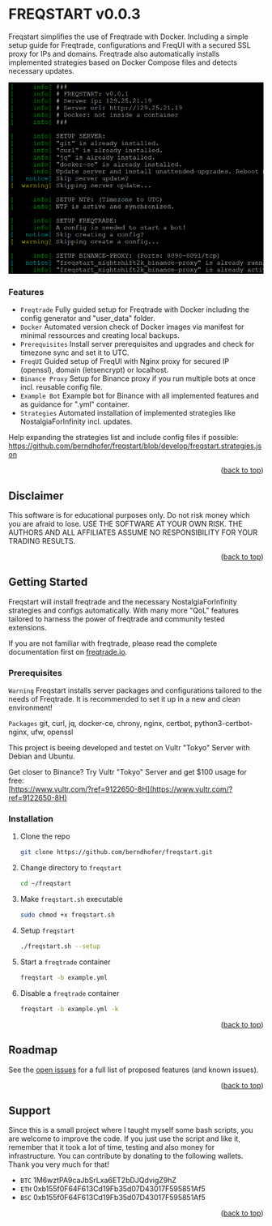 <div id="top"></div>

<!-- FREQSTART -->
# FREQSTART v0.0.3

Freqstart simplifies the use of Freqtrade with Docker. Including a simple setup guide for Freqtrade,
configurations and FreqUI with a secured SSL proxy for IPs and domains. Freqtrade also automatically
installs implemented strategies based on Docker Compose files and detects necessary updates.

![Freqstart Screen Shot][product-screenshot]

### Features

* `Freqtrade` Fully guided setup for Freqtrade with Docker including the config generator and "user_data" folder.
* `Docker` Automated version check of Docker images via manifest for minimal ressources and creating local backups.
* `Prerequisites` Install server prerequisites and upgrades and check for timezone sync and set it to UTC.
* `FreqUI` Guided setup of FreqUI with Nginx proxy for secured IP (openssl), domain (letsencrypt) or localhost.
* `Binance Proxy` Setup for Binance proxy if you run multiple bots at once incl. reusable config file.
* `Example Bot` Example bot for Binance with all implemented features and as guidance for ".yml" container.
* `Strategies` Automated installation of implemented strategies like NostalgiaForInfinity incl. updates.

Help expanding the strategies list and include config files if possible: https://github.com/berndhofer/freqstart/blob/develop/freqstart.strategies.json

<p align="right">(<a href="#top">back to top</a>)</p>

<!-- DISCLAIMER -->
## Disclaimer
 
This software is for educational purposes only. Do not risk money which you are afraid to lose. USE THE SOFTWARE AT YOUR OWN RISK. THE AUTHORS AND ALL AFFILIATES ASSUME NO RESPONSIBILITY FOR YOUR TRADING RESULTS.

<p align="right">(<a href="#top">back to top</a>)</p>

<!-- GETTING STARTED -->
## Getting Started

Freqstart will install freqtrade and the necessary NostalgiaForInfinity strategies and configs automatically.
With many more "QoL" features tailored to harness the power of freqtrade and community tested extensions.

If you are not familiar with freqtrade, please read the complete documentation first on [freqtrade.io](https://www.freqtrade.io/).

### Prerequisites

`Warning` Freqstart installs server packages and configurations tailored to the needs of Freqtrade. It is recommended to set it up in a new and clean environment!

`Packages` git, curl, jq, docker-ce, chrony, nginx, certbot, python3-certbot-nginx, ufw, openssl

This project is beeing developed and testet on Vultr "Tokyo" Server with Debian and Ubuntu.

Get closer to Binance? Try Vultr "Tokyo" Server and get $100 usage for free:<br/>
[https://www.vultr.com/?ref=9122650-8H](https://www.vultr.com/?ref=9122650-8H)

### Installation

1. Clone the repo
   ```sh
   git clone https://github.com/berndhofer/freqstart.git
   ```
2. Change directory to `freqstart`
   ```sh
   cd ~/freqstart
   ```
3. Make `freqstart.sh` executable
   ```sh
   sudo chmod +x freqstart.sh
   ```
4. Setup `freqstart`
   ```sh
   ./freqstart.sh --setup
   ```
5. Start a `freqtrade` container
   ```sh
   freqstart -b example.yml
   ```
6. Disable a `freqtrade` container
   ```sh
   freqstart -b example.yml -k
   ```
   
<p align="right">(<a href="#top">back to top</a>)</p>

<!-- ROADMAP -->
## Roadmap

See the [open issues](https://github.com/berndhofer/freqstart/issues) for a full list of proposed features (and known issues).

<p align="right">(<a href="#top">back to top</a>)</p>

<!-- Support -->

## Support

Since this is a small project where I taught myself some bash scripts, you are welcome to improve the code. If you just use the script and like it, remember that it took a lot of time, testing and also money for infrastructure. You can contribute by donating to the following wallets. Thank you very much for that!

* `BTC` 1M6wztPA9caJbSrLxa6ET2bDJQdvigZ9hZ
* `ETH` 0xb155f0F64F613Cd19Fb35d07D43017F595851Af5
* `BSC` 0xb155f0F64F613Cd19Fb35d07D43017F595851Af5

<p align="right">(<a href="#top">back to top</a>)</p>

<!-- MARKDOWN LINKS & IMAGES -->
<!-- https://www.markdownguide.org/basic-syntax/#reference-style-links -->
[product-screenshot]: images/screenshot.png